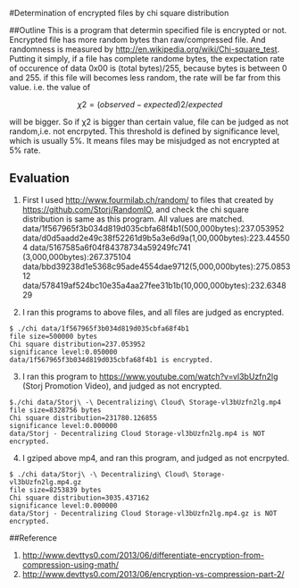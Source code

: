 #Determination of encrypted files by chi square distribution

##Outline
This is a program that determin specified file is encrypted or not. 
Encrypted file has more random bytes than raw/compressed file. And randomness is measured by 
http://en.wikipedia.org/wiki/Chi-square_test. Putting it simply, if a file has complete randome bytes,
the expectation rate of occurence of data 0x00 is (total bytes)/255, because bytes is between 0 and 255.
if this file will becomes less random, the rate will be far from this value. i.e. the value of
```math
χ2=(observed-expected)2/expected
```
will be bigger. So if χ2 is bigger than certain value, file can be judged as not random,i.e. not encrpyted.
This threshold is defined by significance level, which is usually 5%. It means  files may be misjudged as not encrypted
at 5% rate.

## Evaluation
1. First I used http://www.fourmilab.ch/random/ to files that created by https://github.com/Storj/RandomIO, 
and check the  chi square distribution is same as this program. All values are matched.
data/1f567965f3b034d819d035cbfa68f4b1(500,000bytes):237.053952
data/d0d5aadd2e49c38f52261d9b5a3e6d9a(1,00,000bytes):223.445504
data/5167585a6f04f84378734a59249fc741 (3,000,000bytes):267.375104
data/bbd39238d1e5368c95ade4554dae9712(5,000,000bytes):275.085312
data/578419af524bc10e35a4aa27fee31b1b(10,000,000bytes):232.634829

2. I ran this programs to above files, and all files are judged as encrypted.
```
$ ./chi data/1f567965f3b034d819d035cbfa68f4b1 
file size=500000 bytes
Chi square distribution=237.053952
significance level:0.050000
data/1f567965f3b034d819d035cbfa68f4b1 is encrypted.
```

3. I ran this program to https://www.youtube.com/watch?v=vl3bUzfn2lg (Storj Promotion Video), and judged as
not encrypted.
```
$./chi data/Storj\ -\ Decentralizing\ Cloud\ Storage-vl3bUzfn2lg.mp4
file size=8328756 bytes
Chi square distribution=231780.126855
significance level:0.000000
data/Storj - Decentralizing Cloud Storage-vl3bUzfn2lg.mp4 is NOT encrypted.
```

4. I gziped above mp4, and ran this program, and judged as not encrpyted.

```
$ ./chi data/Storj\ -\ Decentralizing\ Cloud\ Storage-vl3bUzfn2lg.mp4.gz 
file size=8253839 bytes
Chi square distribution=3035.437162
significance level:0.000000
data/Storj - Decentralizing Cloud Storage-vl3bUzfn2lg.mp4.gz is NOT encrypted.
```



##Reference
1. http://www.devttys0.com/2013/06/differentiate-encryption-from-compression-using-math/
2. http://www.devttys0.com/2013/06/encryption-vs-compression-part-2/
